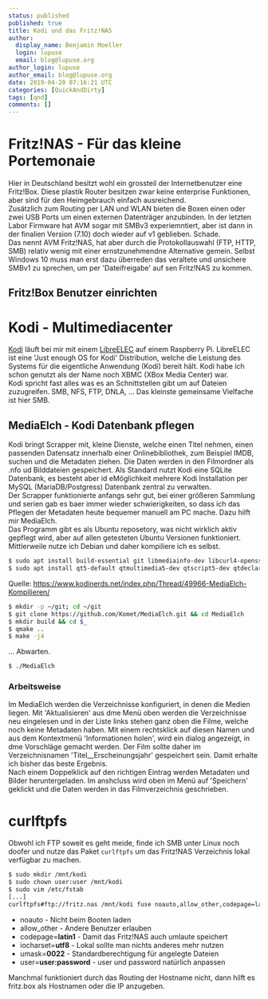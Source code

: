 ```yaml
---
status: published
published: true
title: Kodi und das Fritz!NAS
author:
  display_name: Benjamin Moeller
  login: lupuse
  email: blog@lupuse.org
author_login: lupuse
author_email: blog@lupuse.org
date: 2019-04-20 07:16:21 UTC
categories: [QuickAndDirty]
tags: [qnd]
comments: []
---
```


# Fritz!NAS - Für das kleine Portemonaie
Hier in Deutschland besitzt wohl ein grossteil der Internetbenutzer eine Fritz!Box. Diese plastik Router besitzen zwar keine enterprise Funktionen, aber sind für den Heimgebrauch einfach ausreichend.  
Zusätzlich zum Routing per LAN und WLAN bieten die Boxen einen oder zwei USB Ports um einen externen Datenträger anzubinden. In der letzten Labor Firmware hat AVM sogar mit SMBv3 experiemntiert, aber ist dann in der finalien Version (7.10) doch wieder auf v1 geblieben. Schade.  
Das nennt AVM Fritz!NAS, hat aber durch die Protokollauswahl (FTP, HTTP, SMB) relativ wenig mit einer ernstzunehmendne Alternative gemein. Selbst Windows 10 muss man erst dazu überreden das veraltete und unsichere SMBv1 zu sprechen, um per 'Dateifreigabe' auf sen Fritz!NAS zu kommen.

## Fritz!Box Benutzer einrichten


# Kodi - Multimediacenter
[Kodi](https://www.kvibes.de/mediaelch/) läuft bei mir mit einem [LibreELEC](https://libreelec.tv) auf einem Raspberry Pi. LibreELEC ist eine 'Just enough OS for Kodi' Distribution, welche die Leistung des Systems für die eigentliche Anwendung (Kodi) bereit hält. Kodi habe ich schon genutzt als der Name noch XBMC (XBox Media Center) war.  
Kodi spricht fast alles was es an Schnittstellen gibt um auf Dateien zuzugreifen. SMB, NFS, FTP, DNLA, ... Das kleinste gemeinsame Vielfache ist hier SMB.

## MediaElch - Kodi Datenbank pflegen
Kodi bringt Scrapper mit, kleine Dienste, welche einen Titel nehmen, einen passenden Datensatz innerhalb einer Onlinebibliothek, zum Beispiel IMDB, suchen und die Metadaten ziehen. Die Daten werden in den Filmordner als .nfo ud Bilddateien gespeichert. Als Standard nutzt Kodi eine SQLite Datenbank, es besteht aber id eMöglichkeit mehrere Kodi Installation per MySQL (MariaDB/Postgress) Datenbank zentral zu verwalten.  
Der Scrapper funktionierte anfangs sehr gut, bei einer größeren Sammlung und serien gab es baer immer wieder schwierigkeiten, so dass ich das Pflegen der Metadaten heute bequemer manuell am PC mache. Dazu hilft mir MediaElch.  
Das Programm gibt es als Ubuntu reposetory, was nicht wirklich aktiv gepflegt wird, aber auf allen getesteten Ubuntu Versionen funktioniert. Mittlerweile nutze ich Debian und daher kompiliere ich es selbst.  

```bash
$ sudo apt install build-essential git libmediainfo-dev libcurl4-openssl-dev
$ sudo apt install qt5-default qtmultimedia5-dev qtscript5-dev qtdeclarative5-dev qtdeclarative5-controls-plugin qtdeclarative5-models-plugin
```
Quelle: https://www.kodinerds.net/index.php/Thread/49966-MediaElch-Kompilieren/

```bash
$ mkdir -p ~/git; cd ~/git
$ git clone https://github.com/Komet/MediaElch.git && cd MediaElch
$ mkdir build && cd $_
$ qmake ..
$ make -j4
```
... Abwarten.
```bash
$ ./MediaElch
```

### Arbeitsweise
Im MediaElch werden die Verzeichnisse konfiguriert, in denen die Medien liegen. Mit 'Aktualisieren' aus dme Menü oben werden die Verzeichnisse neu eingelesen und in der Liste links stehen ganz oben die Filme, welche noch keine Metadaten haben. Mit einem rechtsklick auf diesen Namen und aus dem Kontextmenü 'Informationen holen', wird ein dialog angezeigt, in dme Vorschläge gemacht werden. Der Film sollte daher im Verzeichnisnamen 'Titel__Erscheinungsjahr' gespeichert sein. Damit erhalte ich bisher das beste Ergebnis.  
Nach einem Doppelklick auf den richtigen Eintrag werden Metadaten und Bilder heruntergeladen. Im anshcluss wird oben im Menü auf 'Speichern' geklickt und die Daten werden in das Filmverzeichnis geschrieben.  


# curlftpfs
Obwohl ich FTP soweit es geht meide, finde ich SMB unter Linux noch doofer und nutze das Paket `curlftpfs` um das Fritz!NAS Verzeichnis lokal verfügbar zu machen.

```bash
$ sudo mkdir /mnt/kodi
$ sudo chown user:user /mnt/kodi
$ sudo vim /etc/fstab
[...]
curlftpfs#ftp://fritz.nas /mnt/kodi fuse noauto,allow_other,codepage=latin1,iocharset=utf8,umask=0022,user=user:password 0 0
```

* noauto - Nicht beim Booten laden
* allow_other - Andere Benutzer erlauben
* codepage=**latin1** - Damit das Fritz!NAS auch umlaute speichert
* iocharset=**utf8** - Lokal sollte man nichts anderes mehr nutzen
* umask=**0022** - Standardberechtigung für angelegte Dateien
* user=**user:password** - user und password natürlich anpassen

Manchmal funktioniert durch das Routing der Hostname nicht, dann hilft es fritz.box als Hostnamen oder die IP anzugeben.

